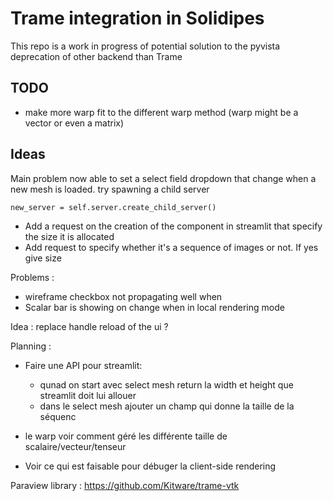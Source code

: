 # Trame integration in Solidipes
This repo is a work in progress of potential solution to the pyvista deprecation of other backend than Trame

## TODO 
- make more warp fit to the different warp method (warp might be a vector or even a matrix)




## Ideas
Main problem now able to set a select field dropdown that change when a new mesh is loaded. 
try spawning a child server 
````
new_server = self.server.create_child_server()
````

- Add a request on the creation of the component in streamlit that specify the size it is allocated
- Add request to specify whether it's a sequence of images or not. If yes give size

Problems : 
- wireframe checkbox not propagating well when
- Scalar bar is showing on change when in local rendering mode


Idea : 
replace handle reload of the ui ? 


Planning : 

- Faire une API pour streamlit:
  - qunad on start avec select mesh return la width et height que streamlit doit lui allouer
  - dans le select mesh ajouter un champ qui donne la taille de la séquenc
  
- le warp voir comment géré les différente taille de scalaire/vecteur/tenseur
- Voir ce qui est faisable pour débuger la client-side rendering




Paraview library :
https://github.com/Kitware/trame-vtk